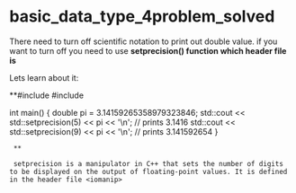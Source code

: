 # basic_data_type_4problem_solved

There need to turn off scientific notation to print out double value.
if you want to turn off you need to use **setprecision() function which header file is <iomanip>**

Lets learn about it:

**#include <iostream>
  #include <iomanip>

int main() {
    double pi = 3.14159265358979323846;
    std::cout << std::setprecision(5) << pi << '\n'; // prints 3.1416
    std::cout << std::setprecision(9) << pi << '\n'; // prints 3.141592654
}

     **               

     setprecision is a manipulator in C++ that sets the number of digits to be displayed on the output of floating-point values. It is defined in the header file <iomanip>
